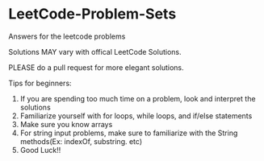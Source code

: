 # LeetCode-Problem-Sets
Answers for the leetcode problems

Solutions MAY vary with offical LeetCode Solutions.

PLEASE do a pull request for more elegant solutions.


Tips for beginners:
1. If you are spending too much time on a problem, look and interpret the solutions
2. Familiarize yourself with for loops, while loops, and if/else statements
3. Make sure you know arrays
4. For string input problems, make sure to familiarize with the String methods(Ex: indexOf, substring. etc)
5. Good Luck!!
